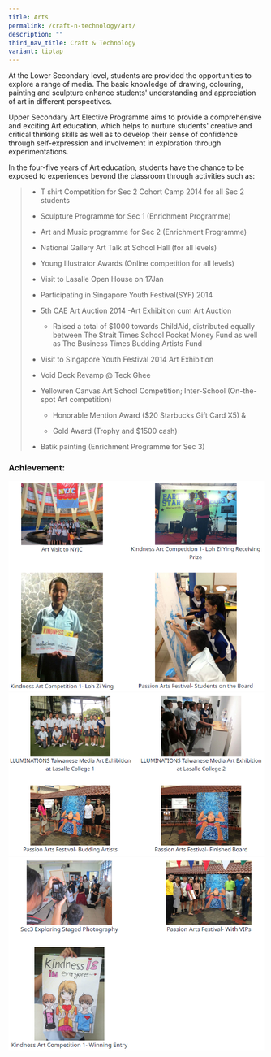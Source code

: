 ```yaml
---
title: Arts
permalink: /craft-n-technology/art/
description: ""
third_nav_title: Craft & Technology
variant: tiptap
---
```

<div class="pagecontent_box">
<div id="_ptod_61353" class="description ive_editable ive_ptod ive_content">
<p>At the Lower Secondary level, students are provided the opportunities to explore a range of media. The basic knowledge of drawing, colouring, painting and sculpture enhance students' understanding and appreciation of art in different perspectives.</p>
<p>Upper Secondary Art Elective Programme aims to provide a comprehensive and exciting Art education, which helps to nurture students' creative and critical thinking skills as well as to develop their sense of confidence through self-expression and involvement in exploration through experimentations.</p>
<p>In the four-five years of Art education, students have the chance to be exposed to experiences beyond the classroom through activities such as:</p>
<blockquote>
<ul>
<li>
<p>T shirt Competition for Sec 2 Cohort Camp 2014 for all Sec 2 students</p>
</li>
<li>
<p>Sculpture Programme for Sec 1 (Enrichment Programme)</p>
</li>
<li>
<p>Art and Music programme for Sec 2 (Enrichment Programme)</p>
</li>
<li>
<p>National Gallery Art Talk at School Hall (for all levels)</p>
</li>
<li>
<p>Young Illustrator Awards (Online competition for all levels)</p>
</li>
<li>
<p>Visit to Lasalle Open House on 17Jan</p>
</li>
<li>
<p>Participating in Singapore Youth Festival(SYF) 2014</p>
</li>
<li>
<p>5th CAE Art Auction 2014 -Art Exhibition cum Art Auction&nbsp;</p>
</li>
<ul>
<li>
<p>Raised a total of $1000 towards ChildAid, distributed equally between The Strait Times School Pocket Money Fund as well as The Business Times Budding Artists Fund</p>
</li>
</ul>
<li>
<p>Visit to Singapore Youth Festival 2014 Art Exhibition</p>
</li>
<li>
<p>Void Deck Revamp @ Teck Ghee</p>
</li>
<li>
<p>Yellowren Canvas Art School Competition; Inter-School (On-the-spot Art competition)</p>
</li>
<ul>
<li>
<p>Honorable Mention Award ($20 Starbucks Gift Card X5) &amp;</p>
</li>
<li>
<p>Gold Award (Trophy and $1500 cash)</p>
</li>
</ul>
<li>
<p>Batik painting (Enrichment Programme for Sec 3)</p>
</li>
</ul>
</blockquote>
</div>
</div>
<div id="_ptoo_61369" class="pageblock_box">
<h3 id="_ptoh_61369" class="ive_editable ive_ptoh"><strong>Achievement:</strong></h3>
</div>

![](/images/art1.png)
![](/images/art2.png)
![](/images/art3.png)